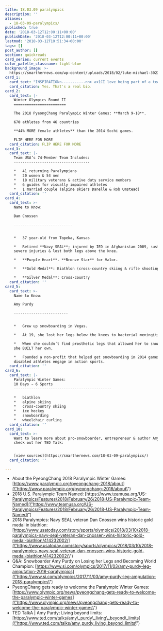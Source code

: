 ```yaml
---
title: 18.03.09 paralympics
description: ''
aliases:
  - 18-03-09-paralympics/
published: true
date: '2018-03-12T12:00:11+00:00'
publishDate: '2018-03-12T12:00:11+00:00'
lastmod: '2018-03-12T10:51:34+00:00'
tags: []
post_author: []
section: quickreads
card_series: current events
color_palette_classname: light-blue
background_image: >-
  https://smarthernews.com/wp-content/uploads/2018/02/luke-michael-302392-1-360x360.jpg
card_1:
  card_text: "INSPIRATIONn-----------nn> ax1CI love being part of a team in the military, and when I became injured I was looking to seek that out again.”n> n> Dan Cnossen, Retired Navy SEAL, Gold & Silver Paralympic Medalist, Purple Heart, Bronze Medal, pursuing second Master's Degree at Harvard.nnYes. That's a real bio."
  card_citation: Yes. That's a real bio.
card_2:
  card_text: |-
    Winter Olympics Round II
    ========================

    The 2018 PyeongChang Paralympic Winter Games: **March 9-18**.

    670 athletes from 46 countries

    **44% MORE female athletes** than the 2014 Sochi games.

    FLIP HERE FOR MORE
  card_citation: FLIP HERE FOR MORE
card_3:
  card_text: |-
    Team USA’s 74-Member Team Includes:
    -----------------------------------

    *   41 returning Paralympians
    *   20 women & 54 men
    *   18 military veterans & active duty service members
    *   6 guides for visually impaired athletes
    *   1 married couple (alpine skiers Danelle & Rob Umstead)
  card_citation: ''
card_4:
  card_text: >-
    Name to Know:  

    Dan Cnossen

    ---------------------------


    *   37 year-old from Topeka, Kansas

    *   Retired **Navy SEAL**; injured by IED in Afghanistan 2009, sustained
    severe injuries & lost both legs above the knee.

    *   **Purple Heart**. **Bronze Star** for Valor.

    *   **Gold Medal**: Biathlon (cross-country skiing & rifle shooting)

    *   **Silver Medal**: Cross-country
  card_citation: ''
card_5:
  card_text: >-
    Name to Know:  

    Amy Purdy

    -------------------------


    *   Grew up snowboarding in Vegas.

    *   At 19, she lost her legs below the knees to bacterial meningitis.

    *   When she couldn’t find prosthetic legs that allowed her to snowboard,
    she BUILT her own.

    *   Founded a non-profit that helped get snowboarding in 2014 games & helps
    disabled athletes engage in action sports.
  card_citation: ''
card_6:
  card_text: |-
    Paralympic Winter Games:  
    10 Days ~ 6 Sports
    ---------------------------------------------

    *   biathlon
    *   alpine skiing
    *   cross-country skiing
    *   ice hockey
    *   snowboarding
    *   wheelchair curling
  card_citation: ''
card_10:
  card_text: >-
    Want to learn more about pro-snowboarder, entrepreneur & author Amy Purdy,
    check out her TED Talk:


    [view sources](https://smarthernews.com/18-03-09-paralympics/)
  card_citation: ''

---
```

*   About the PyeongChang 2018 Paralympic Winter Games: [https://www.paralympic.org/pyeongchang-2018/about](\"https://www.paralympic.org/pyeongchang-2018/about\")
*   2018 U.S. Paralympic Team Named: [https://www.teamusa.org/US-Paralympics/Features/2018/February/26/2018-US-Paralympic-Team-Named](\"https://www.teamusa.org/US-Paralympics/Features/2018/February/26/2018-US-Paralympic-Team-Named\")
*   2018 Paralympics: Navy SEAL veteran Dan Cnossen wins historic gold medal in biathlon: [https://www.usatoday.com/story/sports/olympics/2018/03/10/2018-paralympics-navy-seal-veteran-dan-cnossen-wins-historic-gold-medal-biathlon/414232002/](\"https://www.usatoday.com/story/sports/olympics/2018/03/10/2018-paralympics-navy-seal-veteran-dan-cnossen-wins-historic-gold-medal-biathlon/414232002/\")
*   Q&A: Snowboarder Amy Purdy on Losing her Legs and Becoming World Champion: [https://www.si.com/olympics/2017/11/03/amy-purdy-leg-amputation-2018-paralympics](\"https://www.si.com/olympics/2017/11/03/amy-purdy-leg-amputation-2018-paralympics\")
*   PyeongChang gets ready to welcome the Paralympic Winter Games: [https://www.olympic.org/news/pyeongchang-gets-ready-to-welcome-the-paralympic-winter-games](\"https://www.olympic.org/news/pyeongchang-gets-ready-to-welcome-the-paralympic-winter-games\")
*   TED TalkA | Amy Purdy: Living beyond limits: [https://www.ted.com/talks/amy\_purdy\_living\_beyond\_limits](\"https://www.ted.com/talks/amy_purdy_living_beyond_limits\")